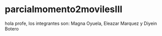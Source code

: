 # parcialmomento2movilesIII
hola profe, los integrantes son: Magna Oyuela, Eleazar Marquez y Diyein Botero
